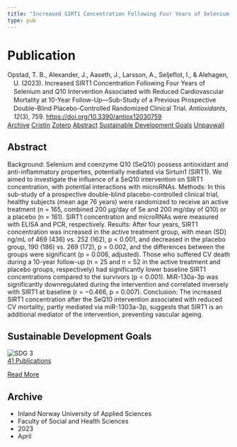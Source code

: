 ```yaml
---
title: "Increased SIRT1 Concentration Following Four Years of Selenium and Q10 Intervention Associated with Reduced Cardiovascular Mortality at 10-Year Follow-Up—Sub-Study of a Previous Prospective Double-Blind Placebo-Controlled Randomized Clinical Trial"
type: pub
---
```

<h1>Publication</h1>
<article id="csl-bib-container-RFV4WH9M" class="csl-bib-container">
  <div class="csl-bib-body" style="line-height: 1.35; padding-left: 1em; text-indent:-1em;">
  <div class="csl-entry">Opstad, T. B., Alexander, J., Aaseth, J., Larsson, A., Seljeflot, I., &amp; Alehagen, U. (2023). Increased SIRT1 Concentration Following Four Years of Selenium and Q10 Intervention Associated with Reduced Cardiovascular Mortality at 10-Year Follow-Up&#x2014;Sub-Study of a Previous Prospective Double-Blind Placebo-Controlled Randomized Clinical Trial. <i>Antioxidants</i>, <i>12</i>(3), 759. <a href="https://doi.org/10.3390/antiox12030759">https://doi.org/10.3390/antiox12030759</a></div>
</div>
  <div class="csl-bib-buttons">
    <a href="#taxonomy-article-RFV4WH9M" class="csl-bib-button">Archive</a>
    <a href="https://app.cristin.no/results/show.jsf?id=2141943" alt="Cristin URL" class="csl-bib-button">Cristin</a>
    <a href="http://zotero.org/groups/5022929/items/RFV4WH9M" alt="Zotero URL" class="csl-bib-button">Zotero</a>
    <a href="#abstract-article-RFV4WH9M" class="csl-bib-button">Abstract</a>
    <a href="#sdg-article-RFV4WH9M" class="csl-bib-button">Sustainable Development Goals</a>
    <a href="https://www.mdpi.com/2076-3921/12/3/759/pdf?version=1679964178" class="csl-bib-button">Unpaywall</a>
  </div>
  <div id="csl-bib-meta-container-RFV4WH9M"></div>
</article>
<div id="csl-bib-meta-RFV4WH9M" class="csl-bib-meta">
  <article id="abstract-article-RFV4WH9M" class="abstract-article">
    <h1>Abstract</h1>
    Background: Selenium and coenzyme Q10 (SeQ10) possess antioxidant and anti-inflammatory 
properties, potentially mediated via Sirtuin1 (SIRT1). We aimed to investigate the influence of a 
SeQ10 intervention on SIRT1 concentration, with potential interactions with microRNAs. Methods: In 
this sub-study of a prospective double-blind placebo-controlled clinical trial, healthy subjects (mean 
age 76 years) were randomized to receive an active treatment (n = 165, combined 200 µg/day of Se 
and 200 mg/day of Q10) or a placebo (n = 161). SIRT1 concentration and microRNAs were measured 
with ELISA and PCR, respectively. Results: After four years, SIRT1 concentration was increased in the 
active treatment group, with mean (SD) ng/mL of 469 (436) vs. 252 (162), p &lt; 0.001, and decreased 
in the placebo group, 190 (186) vs. 269 (172), p = 0.002, and the differences between the groups 
were significant (p = 0.006, adjusted). Those who suffered CV death during a 10-year follow-up 
(n = 25 and n = 52 in the active treatment and placebo groups, respectively) had significantly lower 
baseline SIRT1 concentrations compared to the survivors (p &lt; 0.001). MiR-130a-3p was significantly 
downregulated during the intervention and correlated inversely with SIRT1 at baseline (r = −0.466, 
p = 0.007). Conclusion: The increased SIRT1 concentration after the SeQ10 intervention associated 
with reduced CV mortality, partly mediated via miR-1303a-3p, suggests that SIRT1 is an additional 
mediator of the intervention, preventing vascular ageing.
  </article>
  <article id="sdg-article-RFV4WH9M" class="sdg-article">
    <h1>Sustainable Development Goals</h1>
    <div class="sdg-container"><div id="sdg3" class="sdg">
<img src="{{< params subfolder >}}images/sdg/sdg03_en.png" class="image" alt="SDG 3">
<div class="sdg-overlay">
<a href="{{< params subfolder >}}en/archive/?sdg=3#archive" class="sdg-publication-count"><span>41</span> Publications</a>
<p><a href="https://sdgs.un.org/goals/goal3" class="sdg-read-more">Read More</a></p>
</div>
</div></div>
  </article>
  <article id="taxonomy-article-RFV4WH9M" class="taxonomy-article">
    <h1>Archive</h1>
    <ul>
      <li>Inland Norway University of Applied Sciences</li>
      <li>Faculty of Social and Health Sciences</li>
      <li>2023</li>
      <li>April</li>
    </ul>
  </article>
</div>
